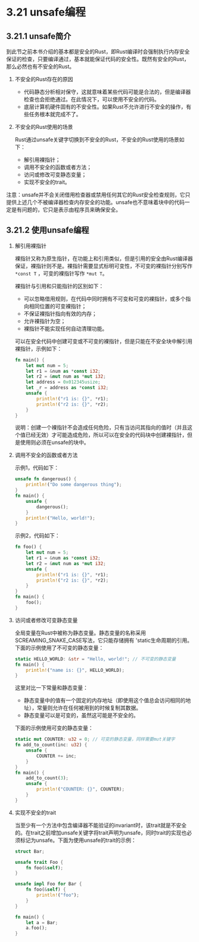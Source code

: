 # 3.21 unsafe编程

## 3.21.1 unsafe简介

到此节之前本书介绍的基本都是安全的Rust，即Rust编译时会强制执行内存安全保证的检查，只要编译通过，基本就能保证代码的安全性。既然有安全的Rust，那么必然也有不安全的Rust。

1. 不安全的Rust存在的原因

    - 代码静态分析相对保守，这就意味着某些代码可能是合法的，但是编译器检查也会拒绝通过。在此情况下，可以使用不安全的代码。
    - 底层计算机硬件固有的不安全性。如果Rust不允许进行不安全的操作，有些任务根本就完成不了。

2. 不安全的Rust使用的场景

    Rust通过unsafe关键字切换到不安全的Rust，不安全的Rust使用的场景如下：
    - 解引用裸指针；
    - 调用不安全的函数或者方法；
    - 访问或修改可变静态变量；
    - 实现不安全的trait。

注意：unsafe并不会关闭借用检查器或禁用任何其它的Rust安全检查规则，它只提供上述几个不被编译器检查内存安全的功能。unsafe也不意味着块中的代码一定是有问题的，它只是表示由程序员来确保安全。

## 3.21.2 使用unsafe编程

1. 解引用裸指针

    裸指针又称为原生指针，在功能上和引用类似，但是引用的安全由Rust编译器保证，裸指针则不是。裸指针需要显式标明可变性，不可变的裸指针分别写作 ``*const T`` ，可变的裸指针写作 ``*mut T``。


    裸指针与引用和只能指针的区别如下：
    - 可以忽略借用规则，在代码中同时拥有不可变和可变的裸指针，或多个指向相同位置的可变裸指针；
    - 不保证裸指针指向有效的内存；
    - 允许裸指针为空；
    - 裸指针不能实现任何自动清理功能。

    可以在安全代码中创建可变或不可变的裸指针，但是只能在不安全块中解引用裸指针，示例如下：

    ```rust
    fn main() {
        let mut num = 5;
        let r1 = &num as *const i32;
        let r2 = &mut num as *mut i32;
        let address = 0x012345usize;
        let _r = address as *const i32;
        unsafe {
            println!("r1 is: {}", *r1);
            println!("r2 is: {}", *r2);
        }
    }
    ```

    说明：创建一个裸指针不会造成任何危险，只有当访问其指向的值时（并且这个值已经无效）才可能造成危险，所以可以在安全的代码块中创建裸指针，但是使用则必须在unsafe的块中。

2. 调用不安全的函数或者方法

    示例1，代码如下：

    ```rust
    unsafe fn dangerous() {
        println!("Do some dangerous thing");
    }
    fn main() {
        unsafe {
            dangerous();
        }
        println!("Hello, world!");
    }
    ```

    示例2，代码如下：
    ```rust
    fn foo() {
        let mut num = 5;
        let r1 = &num as *const i32;
        let r2 = &mut num as *mut i32;
        unsafe {
            println!("r1 is: {}", *r1);
            println!("r2 is: {}", *r2);
        }
    }
    fn main() {
        foo();
    }
    ```

3. 访问或者修改可变静态变量

    全局变量在Rust中被称为静态变量。静态变量的名称采用SCREAMING_SNAKE_CASE写法，它只能存储拥有 'static生命周期的引用。下面的示例使用了不可变的静态变量：

    ```rust
    static HELLO_WORLD: &str = "Hello, world!"; // 不可变的静态变量
    fn main() {
        println!("name is: {}", HELLO_WORLD);
    }
    ```

    这里对比一下常量和静态变量：

    - 静态变量中的值有一个固定的内存地址（即使用这个值总会访问相同的地址），常量则允许在任何被用到的时候复制其数据。
    - 静态变量可以是可变的，虽然这可能是不安全的。

    下面的示例使用可变的静态变量：

    ```rust
    static mut COUNTER: u32 = 0; // 可变的静态变量，同样需要mut关键字
    fn add_to_count(inc: u32) {
        unsafe {
            COUNTER += inc;
        }
    }
    fn main() {
        add_to_count(3);
        unsafe {
            println!("COUNTER: {}", COUNTER);
        }
    }
    ```

4. 实现不安全的trait

    当至少有一个方法中包含编译器不能验证的invariant时，该trait就是不安全的。在trait之前增加unsafe关键字将trait声明为unsafe，同时trait的实现也必须标记为unsafe。下面为使用unsafe的trait的示例：

    ```rust
    struct Bar;

    unsafe trait Foo {
        fn foo(&self);
    }

    unsafe impl Foo for Bar {
        fn foo(&self) {
            println!("foo");
        }
    }

    fn main() {
        let a = Bar;
        a.foo();
    }
    ```

